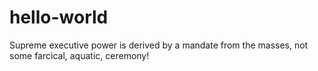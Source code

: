 # hello-world
Supreme executive power is derived by a mandate from the masses, not some farcical, aquatic, ceremony!
